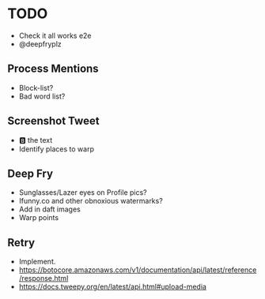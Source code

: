 # TODO

- Check it all works e2e
- @deepfryplz

## Process Mentions

- Block-list?
- Bad word list?

## Screenshot Tweet

- 🅱️ the text
- Identify places to warp

## Deep Fry

- Sunglasses/Lazer eyes on Profile pics?
- Ifunny.co and other obnoxious watermarks?
- Add in daft images
- Warp points

## Retry

- Implement.
- https://botocore.amazonaws.com/v1/documentation/api/latest/reference/response.html
- https://docs.tweepy.org/en/latest/api.html#upload-media
